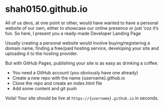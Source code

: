 # shah0150.github.io

All of us devs, at one point or other, would have wanted to have a personal website of our own, either to showcase our online presence or just ‘coz it’s fun. So here, I present you a ready-made Developer Landing Page

Usually creating a personal website would involve buying/registering a domain name, finding a free/paid hosting service, developing your site and uploading it to the hosting provider.

But with GitHub Pages, publishing your site is as easy as drinking a coffee.

* You need a GitHub account (you obviously have one already)
* Create a new repo with the name {username}.github.io
* Clone the repo and create an index.html file
* Add some content and git push

Voila! Your site should be live at ```https://{username}.github.io``` in seconds.


